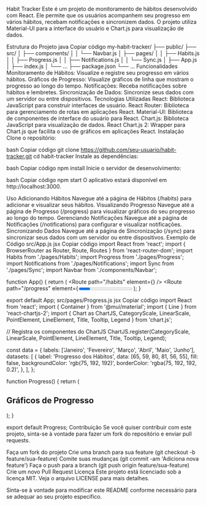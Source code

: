 Habit Tracker
Este é um projeto de monitoramento de hábitos desenvolvido com React. Ele permite que os usuários acompanhem seu progresso em vários hábitos, recebam notificações e sincronizem dados. O projeto utiliza Material-UI para a interface do usuário e Chart.js para visualização de dados.

Estrutura do Projeto
java
Copiar código
my-habit-tracker/
├── public/
├── src/
│   ├── components/
│   │   └── Navbar.js
│   ├── pages/
│   │   ├── Habits.js
│   │   ├── Progress.js
│   │   ├── Notifications.js
│   │   └── Sync.js
│   ├── App.js
│   ├── index.js
│   └── ...
├── package.json
└── ...
Funcionalidades
Monitoramento de Hábitos: Visualize e registre seu progresso em vários hábitos.
Gráficos de Progresso: Visualize gráficos de linha que mostram o progresso ao longo do tempo.
Notificações: Receba notificações sobre hábitos e lembretes.
Sincronização de Dados: Sincronize seus dados com um servidor ou entre dispositivos.
Tecnologias Utilizadas
React: Biblioteca JavaScript para construir interfaces de usuário.
React Router: Biblioteca para gerenciamento de rotas em aplicações React.
Material-UI: Biblioteca de componentes de interface do usuário para React.
Chart.js: Biblioteca JavaScript para visualização de dados.
React Chart.js 2: Wrapper para Chart.js que facilita o uso de gráficos em aplicações React.
Instalação
Clone o repositório:

bash
Copiar código
git clone https://github.com/seu-usuario/habit-tracker.git
cd habit-tracker
Instale as dependências:

bash
Copiar código
npm install
Inicie o servidor de desenvolvimento:

bash
Copiar código
npm start
O aplicativo estará disponível em http://localhost:3000.

Uso
Adicionando Hábitos
Navegue até a página de Hábitos (/habits) para adicionar e visualizar seus hábitos.
Visualizando Progresso
Navegue até a página de Progresso (/progress) para visualizar gráficos do seu progresso ao longo do tempo.
Gerenciando Notificações
Navegue até a página de Notificações (/notifications) para configurar e visualizar notificações.
Sincronizando Dados
Navegue até a página de Sincronização (/sync) para sincronizar seus dados com um servidor ou entre dispositivos.
Exemplo de Código
src/App.js
jsx
Copiar código
import React from 'react';
import { BrowserRouter as Router, Route, Routes } from 'react-router-dom';
import Habits from './pages/Habits';
import Progress from './pages/Progress';
import Notifications from './pages/Notifications';
import Sync from './pages/Sync';
import Navbar from './components/Navbar';

function App() {
  return (
    <Router>
      <Navbar />
      <Routes>
        <Route path="/habits" element={<Habits />} />
        <Route path="/progress" element={<Progress />} />
        <Route path="/notifications" element={<Notifications />} />
        <Route path="/sync" element={<Sync />} />
      </Routes>
    </Router>
  );
}

export default App;
src/pages/Progress.js
jsx
Copiar código
import React from 'react';
import { Container } from '@mui/material';
import { Line } from 'react-chartjs-2';
import { Chart as ChartJS, CategoryScale, LinearScale, PointElement, LineElement, Title, Tooltip, Legend } from 'chart.js';

// Registra os componentes do ChartJS
ChartJS.register(CategoryScale, LinearScale, PointElement, LineElement, Title, Tooltip, Legend);

const data = {
  labels: ['Janeiro', 'Fevereiro', 'Março', 'Abril', 'Maio', 'Junho'],
  datasets: [
    {
      label: 'Progresso dos Hábitos',
      data: [65, 59, 80, 81, 56, 55],
      fill: false,
      backgroundColor: 'rgb(75, 192, 192)',
      borderColor: 'rgba(75, 192, 192, 0.2)',
    },
  ],
};

function Progress() {
  return (
    <Container>
      <h2>Gráficos de Progresso</h2>
      <Line data={data} />
    </Container>
  );
}

export default Progress;
Contribuição
Se você quiser contribuir com este projeto, sinta-se à vontade para fazer um fork do repositório e enviar pull requests.

Faça um fork do projeto
Crie uma branch para sua feature (git checkout -b feature/sua-feature)
Comite suas mudanças (git commit -am 'Adiciona nova feature')
Faça o push para a branch (git push origin feature/sua-feature)
Crie um novo Pull Request
Licença
Este projeto está licenciado sob a licença MIT. Veja o arquivo LICENSE para mais detalhes.

Sinta-se à vontade para modificar este README conforme necessário para se adequar ao seu projeto específico.